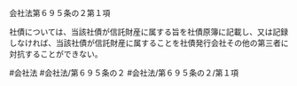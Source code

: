 会社法第６９５条の２第１項

社債については、当該社債が信託財産に属する旨を社債原簿に記載し、又は記録しなければ、当該社債が信託財産に属することを社債発行会社その他の第三者に対抗することができない。

#会社法
#会社法/第６９５条の２
#会社法/第６９５条の２/第１項
